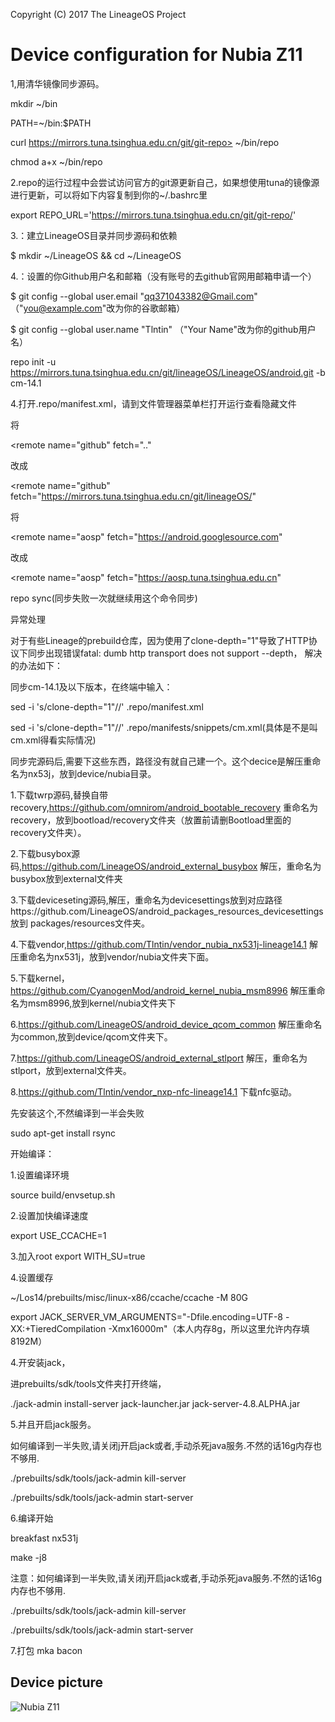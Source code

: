 Copyright (C) 2017 The LineageOS Project

Device configuration for Nubia Z11
==============
1,用清华镜像同步源码。

mkdir ~/bin

PATH=~/bin:$PATH

curl https://mirrors.tuna.tsinghua.edu.cn/git/git-repo> ~/bin/repo

chmod a+x ~/bin/repo

2.repo的运行过程中会尝试访问官方的git源更新自己，如果想使用tuna的镜像源进行更新，可以将如下内容复制到你的~/.bashrc里

export REPO_URL='https://mirrors.tuna.tsinghua.edu.cn/git/git-repo/'

3.：建立LineageOS目录并同步源码和依赖

$ mkdir ~/LineageOS && cd ~/LineageOS

4.：设置的你Github用户名和邮箱（没有账号的去github官网用邮箱申请一个）

$ git config --global user.email "qq371043382@Gmail.com" （"you@example.com"改为你的谷歌邮箱）

$ git config --global user.name "Tlntin"   （"Your Name"改为你的github用户名）

repo init -u https://mirrors.tuna.tsinghua.edu.cn/git/lineageOS/LineageOS/android.git -b cm-14.1

4.打开.repo/manifest.xml，请到文件管理器菜单栏打开运行查看隐藏文件

将

  <remote  name="github"
           fetch=".."
           
改成

  <remote  name="github"
           fetch="https://mirrors.tuna.tsinghua.edu.cn/git/lineageOS/"
           
将

  <remote  name="aosp"
           fetch="https://android.googlesource.com"
           
改成

  <remote  name="aosp"
           fetch="https://aosp.tuna.tsinghua.edu.cn"
           
repo sync(同步失败一次就继续用这个命令同步) 

异常处理

对于有些Lineage的prebuild仓库，因为使用了clone-depth="1"导致了HTTP协议下同步出现错误fatal: dumb http transport does not support --depth，
解决的办法如下：

同步cm-14.1及以下版本，在终端中输入：

sed -i 's/clone-depth="1"//' .repo/manifest.xml

sed -i 's/clone-depth="1"//' .repo/manifests/snippets/cm.xml(具体是不是叫cm.xml得看实际情况)

同步完源码后,需要下这些东西，路径没有就自己建一个。这个decice是解压重命名为nx53j，放到device/nubia目录。

1.下载twrp源码,替换自带recovery,https://github.com/omnirom/android_bootable_recovery 
重命名为recovery，放到bootload/recovery文件夹（放置前请删Bootload里面的recovery文件夹）。

2.下载busybox源码,https://github.com/LineageOS/android_external_busybox 解压，重命名为busybox放到external文件夹

3.下载deviceseting源码,解压，重命名为devicesettings放到对应路径https://github.com/LineageOS/android_packages_resources_devicesettings 放到
packages/resources文件夹。

4.下载vendor,https://github.com/Tlntin/vendor_nubia_nx531j-lineage14.1 解压重命名为nx531j，放到vendor/nubia文件夹下面。

5.下载kernel，https://github.com/CyanogenMod/android_kernel_nubia_msm8996  解压重命名为msm8996,放到kernel/nubia文件夹下

6.https://github.com/LineageOS/android_device_qcom_common 解压重命名为common,放到device/qcom文件夹下。

7.https://github.com/LineageOS/android_external_stlport  解压，重命名为stlport，放到external文件夹。

8.https://github.com/Tlntin/vendor_nxp-nfc-lineage14.1 下载nfc驱动。

先安装这个,不然编译到一半会失败

sudo apt-get install rsync





开始编译：

1.设置编译环境

source build/envsetup.sh

2.设置加快编译速度

 export USE_CCACHE=1
 
3.加入root
export WITH_SU=true

4.设置缓存

 ~/Los14/prebuilts/misc/linux-x86/ccache/ccache -M 80G


 export JACK_SERVER_VM_ARGUMENTS="-Dfile.encoding=UTF-8 -XX:+TieredCompilation -Xmx16000m"（本人内存8g，所以这里允许内存填8192M）

4.开安装jack，

进prebuilts/sdk/tools文件夹打开终端，

./jack-admin install-server jack-launcher.jar jack-server-4.8.ALPHA.jar

5.并且开启jack服务。

如何编译到一半失败,请关闭j开启jack或者,手动杀死java服务.不然的话16g内存也不够用.

./prebuilts/sdk/tools/jack-admin kill-server

./prebuilts/sdk/tools/jack-admin start-server

6.编译开始

breakfast  nx531j

make -j8

注意：如何编译到一半失败,请关闭j开启jack或者,手动杀死java服务.不然的话16g内存也不够用.

./prebuilts/sdk/tools/jack-admin kill-server

./prebuilts/sdk/tools/jack-admin start-server

7.打包
mka bacon



## Device picture

![Nubia Z11](http://static.nubia.cn/product/z11/images/gallery/7.jpg "Nubia Z11 Standard Edition")
